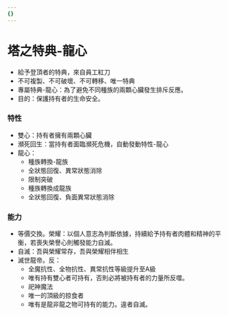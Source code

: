 ```yaml
---
{}
---
```

# 塔之特典-龍心

- 給予登頂者的特典，來自員工紅刀
- 不可複製、不可破壞、不可轉移、唯一特典
- 專屬特典-龍心：為了避免不同種族的兩顆心臟發生排斥反應。
- 目的：保護持有者的生命安全。

### 特性

- 雙心：持有者擁有兩顆心臟
- 瀕死回生：當持有者面臨瀕死危機，自動發動特性-龍心
- 龍心：
    - 種族轉換-龍族
    - 全狀態回復、異常狀態消除
    - 限制突破
    - 種族轉換成龍族
    - 全狀態回復、負面異常狀態消除

### 能力

- 等價交換。榮耀：以個人意志為判斷依據，持續給予持有者肉體和精神的平衡，若喪失榮譽心則觸發能力自滅。
- 自滅：吾與榮耀常存，吾與榮耀相伴相生
- 滅世龍帝。反：
    - 全魔抗性、全物抗性、異常抗性等級提升至A級
    - 唯有持有雙心者可持有，否則必將被持有者的力量所反噬。
    - 祀神魔法
    - 唯一的頂級的掠食者
    - 唯有是龍非龍之物可持有的能力。違者自滅。